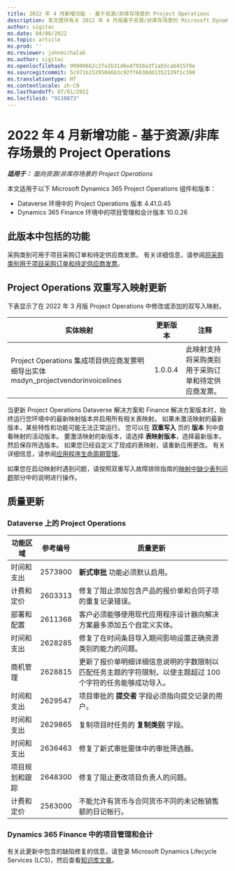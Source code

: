 ```yaml
---
title: 2022 年 4 月新增功能 - 基于资源/非库存场景的 Project Operations
description: 本文提供有关 2022 年 4 月版基于资源/非库存场景的 Microsoft Dynamics 365 Project Operations 中可用的质量更新的信息。
author: sigitac
ms.date: 04/08/2022
ms.topic: article
ms.prod: ''
ms.reviewer: johnmichalak
ms.author: sigitac
ms.openlocfilehash: 999006b2c2fe2b31d6e47910a3f1a55cab415f0e
ms.sourcegitcommit: 5c971b15295046b3c92ff6638dd1352129f1c390
ms.translationtype: HT
ms.contentlocale: zh-CN
ms.lasthandoff: 07/01/2022
ms.locfileid: "9110873"
---
```

# <a name="whats-new-april-2022---project-operations-for-resourcenon-stocked-based-scenarios"></a>2022 年 4 月新增功能 - 基于资源/非库存场景的 Project Operations

_**适用于：** 面向资源/非库存场景的 Project Operations_

本文适用于以下 Microsoft Dynamics 365 Project Operations 组件和版本：

- Dataverse 环境中的 Project Operations 版本 4.41.0.45
- Dynamics 365 Finance 环境中的项目管理和会计版本 10.0.26

## <a name="features-included-in-this-release"></a>此版本中包括的功能

采购类别可用于项目采购订单和待定供应商发票。 有关详细信息，请参阅[将采购类别用于项目采购订单和待定供应商发票](../procurement/configure-procurement-categories.md)。

## <a name="project-operations-dual-write-maps-updates"></a>Project Operations 双重写入映射更新

下表显示了在 2022 年 3 月版 Project Operations 中修改或添加的双写入映射。

| 实体映射 | 更新版本 | 注释  |
| -------------- | ------------------- | ------------|
| Project Operations 集成项目供应商发票明细导出实体 msdyn\_projectvendorinvoicelines | 1.0.0.4 | 此映射支持将采购类别用于采购订单和待定供应商发票。 |

当更新 Project Operations Dataverse 解决方案和 Finance 解决方案版本时，始终运行您环境中的最新映射版本并启用所有相关表映射。 如果未激活映射的最新版本，某些特性和功能可能无法正常运行。 您可以在 **双重写入** 页的 **版本** 列中查看映射的活动版本。 要激活映射的新版本，请选择 **表映射版本**，选择最新版本，然后保存所选版本。 如果您已经自定义了现成的表映射，请重新应用更改。 有关详细信息，请参阅[应用程序生命周期管理](/dynamics365/fin-ops-core/dev-itpro/data-entities/dual-write/app-lifecycle-management)。

如果您在启动映射时遇到问题，请按照双重写入故障排除指南的[映射中缺少表列问题](/dynamics365/fin-ops-core/dev-itpro/data-entities/dual-write/dual-write-troubleshooting-finops-upgrades#missing-table-columns-issue-on-maps)部分中的说明进行操作。

## <a name="quality-updates"></a>质量更新

### <a name="project-operations-on-dataverse"></a>Dataverse 上的 Project Operations

| 功能区域 | 参考编号 | 质量更新 |
| ------------ | ---------------- | -------------- |
| 时间和支出 | 2573900 | **新式审批** 功能必须默认启用。 |
| 计费和定价 | 2603313 | 修复了阻止添加包含产品的报价单和合同子项的重复记录错误。 |
| 部署和配置 | 2611368 | 客户必须能够使用现代应用程序设计器向解决方案最多添加五个自定义实体。 |
| 时间和支出 | 2628285 | 修复了在时间条目导入期间影响设置正确资源类别的能力的问题。 |
|   商机管理| 2628815 | 更新了报价单明细详细信息说明的字数限制以匹配任务主题的字符限制，以使主题超过 100 个字符的任务能够成功导入。 |
| 时间和支出| 2629547 | 项目审批的 **提交者** 字段必须指向提交记录的用户。 |
| 时间和支出| 2629865 | 复制项目时任务的 **复制类别** 字段。 |
| 时间和支出| 2636463 | 修复了新式审批窗体中的审批筛选器。 |
| 项目规划和跟踪 | 2648300 | 修复了阻止更改项目负责人的问题。 |
| 计费和定价 | 2563000 | 不能允许有货币与合同货币不同的未记帐销售额的日记帐行。 |

### <a name="project-management-and-accounting-in-dynamics-365-finance"></a>Dynamics 365 Finance 中的项目管理和会计

有关此更新中包含的缺陷修复的信息，请登录 Microsoft Dynamics Lifecycle Services (LCS)，然后查看[知识库文章](https://fix.lcs.dynamics.com/Issue/Details?bugId=662864)。

